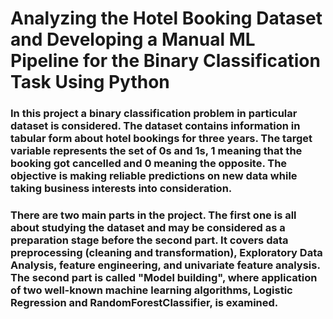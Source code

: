 # Analyzing the Hotel Booking Dataset and Developing a Manual ML Pipeline for the Binary Classification Task Using Python
### In this project a binary classification problem in particular dataset is considered. The dataset contains information in tabular form about hotel bookings for three years. The target variable represents the set of 0s and 1s, 1 meaning that the booking got cancelled and 0 meaning the opposite. The objective is making reliable predictions on new data while taking business interests into consideration.
    
### There are two main parts in the project. The first one is all about studying the dataset and may be considered as a preparation stage before the second part. It covers data preprocessing (cleaning and transformation), Exploratory Data Analysis, feature engineering, and univariate feature analysis. The second part is called "Model building", where application of two well-known machine learning algorithms, Logistic Regression and RandomForestClassifier, is examined.
